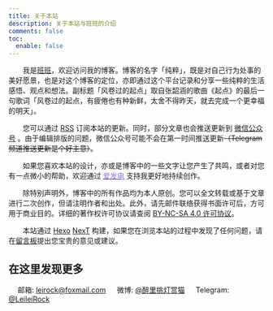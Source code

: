 ```yaml
---
title: 关于本站
description: 关于本站与班班的介绍
comments: false
toc:
  enable: false
---
```


　　我是[班班](https://dlzhang.com)，欢迎访问我的博客。博客的名字「纯粹」，既是对自己行为处事的美好愿景，也是对这个博客的定位，亦即通过这个平台记录和分享一些纯粹的生活感悟、观点和想法。副标题「风卷过的起点」取自张韶涵的歌曲《起点》的最后一句歌词「风卷过的起点，有疲倦也有种新鲜，太舍不得昨天，就去完成一个更幸福的明天」。

　　您可以通过 [<i class="fas fa-fw fa-rss"></i> RSS](/atom.xml) 订阅本站的更新。同时，部分文章也会推送更新到 <a class="fancybox fancybox.image" href="https://web-1256060851.cos.ap-hongkong.myqcloud.com/pages/about/wechat-channel.png" itemscope="" itemtype="http://schema.org/ImageObject" itemprop="url" data-fancybox="default" rel="default" title="微信公众号：班班碎碎念" data-caption="微信公众号：班班碎碎念"><i class="fab fa-fw fa-weixin"></i> 微信公众号</a> 。由于编辑排版的问题，微信公众号可能不会在第一时间推送更新~~（Telegram 频道推送更新是个好主意）~~。

　　如果您喜欢本站的设计，亦或是博客中的一些文字让您产生了共鸣，或者对您有一点微小的帮助，欢迎通过 [<font color=#946ce6><i class="fas fa-fw fa-bolt"></i>爱发电</font>](https://afdian.net/@leirock) 支持我更好地持续创作。

　　除特别声明外，博客中的所有作品均为本人原创。您可以全文转载或基于文章进行二次创作，但请注明作者和出处。此外，请先邮件联络获得书面许可后，方可用于商业目的。详细的著作权许可协议请查阅 [<i class="fab fa-fw fa-creative-commons"></i>BY-NC-SA 4.0 许可协议](https://creativecommons.org/licenses/by-nc-sa/4.0/deed.zh)。

　　本站通过 [Hexo](https://hexo.io) [NexT](https://theme-next.js.org) 构建，如果您在浏览本站的过程中发现了任何问题，请在[留言板](/guestbook)提出您宝贵的意见或建议。

## 在这里发现更多

　<i class="fas fa-fw fa-envelope"></i> 邮箱: leirock@foxmail.com
　<i class="fab fa-fw fa-weibo"></i> 微博: [@醉里挑灯赏猫](https://weibo.com/leirock)
　<i class="fab fa-fw fa-telegram-plane"></i> Telegram: [@LeileiRock](https://t.me/LeileiRock)